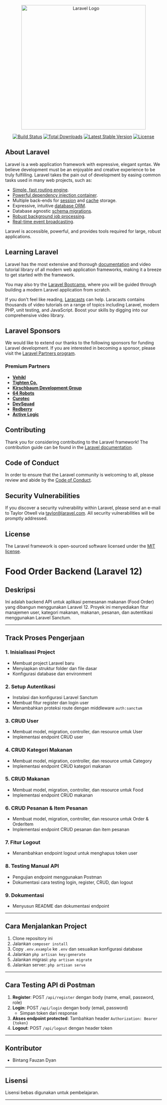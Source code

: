 <p align="center"><a href="https://laravel.com" target="_blank"><img src="https://raw.githubusercontent.com/laravel/art/master/logo-lockup/5%20SVG/2%20CMYK/1%20Full%20Color/laravel-logolockup-cmyk-red.svg" width="400" alt="Laravel Logo"></a></p>

<p align="center">
<a href="https://github.com/laravel/framework/actions"><img src="https://github.com/laravel/framework/workflows/tests/badge.svg" alt="Build Status"></a>
<a href="https://packagist.org/packages/laravel/framework"><img src="https://img.shields.io/packagist/dt/laravel/framework" alt="Total Downloads"></a>
<a href="https://packagist.org/packages/laravel/framework"><img src="https://img.shields.io/packagist/v/laravel/framework" alt="Latest Stable Version"></a>
<a href="https://packagist.org/packages/laravel/framework"><img src="https://img.shields.io/packagist/l/laravel/framework" alt="License"></a>
</p>

## About Laravel

Laravel is a web application framework with expressive, elegant syntax. We believe development must be an enjoyable and creative experience to be truly fulfilling. Laravel takes the pain out of development by easing common tasks used in many web projects, such as:

- [Simple, fast routing engine](https://laravel.com/docs/routing).
- [Powerful dependency injection container](https://laravel.com/docs/container).
- Multiple back-ends for [session](https://laravel.com/docs/session) and [cache](https://laravel.com/docs/cache) storage.
- Expressive, intuitive [database ORM](https://laravel.com/docs/eloquent).
- Database agnostic [schema migrations](https://laravel.com/docs/migrations).
- [Robust background job processing](https://laravel.com/docs/queues).
- [Real-time event broadcasting](https://laravel.com/docs/broadcasting).

Laravel is accessible, powerful, and provides tools required for large, robust applications.

## Learning Laravel

Laravel has the most extensive and thorough [documentation](https://laravel.com/docs) and video tutorial library of all modern web application frameworks, making it a breeze to get started with the framework.

You may also try the [Laravel Bootcamp](https://bootcamp.laravel.com), where you will be guided through building a modern Laravel application from scratch.

If you don't feel like reading, [Laracasts](https://laracasts.com) can help. Laracasts contains thousands of video tutorials on a range of topics including Laravel, modern PHP, unit testing, and JavaScript. Boost your skills by digging into our comprehensive video library.

## Laravel Sponsors

We would like to extend our thanks to the following sponsors for funding Laravel development. If you are interested in becoming a sponsor, please visit the [Laravel Partners program](https://partners.laravel.com).

### Premium Partners

- **[Vehikl](https://vehikl.com)**
- **[Tighten Co.](https://tighten.co)**
- **[Kirschbaum Development Group](https://kirschbaumdevelopment.com)**
- **[64 Robots](https://64robots.com)**
- **[Curotec](https://www.curotec.com/services/technologies/laravel)**
- **[DevSquad](https://devsquad.com/hire-laravel-developers)**
- **[Redberry](https://redberry.international/laravel-development)**
- **[Active Logic](https://activelogic.com)**

## Contributing

Thank you for considering contributing to the Laravel framework! The contribution guide can be found in the [Laravel documentation](https://laravel.com/docs/contributions).

## Code of Conduct

In order to ensure that the Laravel community is welcoming to all, please review and abide by the [Code of Conduct](https://laravel.com/docs/contributions#code-of-conduct).

## Security Vulnerabilities

If you discover a security vulnerability within Laravel, please send an e-mail to Taylor Otwell via [taylor@laravel.com](mailto:taylor@laravel.com). All security vulnerabilities will be promptly addressed.

## License

The Laravel framework is open-sourced software licensed under the [MIT license](https://opensource.org/licenses/MIT).

# Food Order Backend (Laravel 12)

## Deskripsi
Ini adalah backend API untuk aplikasi pemesanan makanan (Food Order) yang dibangun menggunakan Laravel 12. Proyek ini menyediakan fitur manajemen user, kategori makanan, makanan, pesanan, dan autentikasi menggunakan Laravel Sanctum.

---

## Track Proses Pengerjaan

### 1. Inisialisasi Project
- Membuat project Laravel baru
- Menyiapkan struktur folder dan file dasar
- Konfigurasi database dan environment

### 2. Setup Autentikasi
- Instalasi dan konfigurasi Laravel Sanctum
- Membuat fitur register dan login user
- Menambahkan proteksi route dengan middleware `auth:sanctum`

### 3. CRUD User
- Membuat model, migration, controller, dan resource untuk User
- Implementasi endpoint CRUD user

### 4. CRUD Kategori Makanan
- Membuat model, migration, controller, dan resource untuk Category
- Implementasi endpoint CRUD kategori makanan

### 5. CRUD Makanan
- Membuat model, migration, controller, dan resource untuk Food
- Implementasi endpoint CRUD makanan

### 6. CRUD Pesanan & Item Pesanan
- Membuat model, migration, controller, dan resource untuk Order & OrderItem
- Implementasi endpoint CRUD pesanan dan item pesanan

### 7. Fitur Logout
- Menambahkan endpoint logout untuk menghapus token user

### 8. Testing Manual API
- Pengujian endpoint menggunakan Postman
- Dokumentasi cara testing login, register, CRUD, dan logout

### 9. Dokumentasi
- Menyusun README dan dokumentasi endpoint

---

## Cara Menjalankan Project
1. Clone repository ini
2. Jalankan `composer install`
3. Copy `.env.example` ke `.env` dan sesuaikan konfigurasi database
4. Jalankan `php artisan key:generate`
5. Jalankan migrasi: `php artisan migrate`
6. Jalankan server: `php artisan serve`

---

## Cara Testing API di Postman
1. **Register**: POST `/api/register` dengan body (name, email, password, role)
2. **Login**: POST `/api/login` dengan body (email, password)
   - Simpan token dari response
3. **Akses endpoint protected**: Tambahkan header `Authorization: Bearer {token}`
4. **Logout**: POST `/api/logout` dengan header token

---

## Kontributor
- Bintang Fauzan Dyan

---

## Lisensi
Lisensi bebas digunakan untuk pembelajaran.

---

<!--
Bagian di bawah ini adalah template Laravel default, dapat dihapus jika tidak diperlukan.
-->
